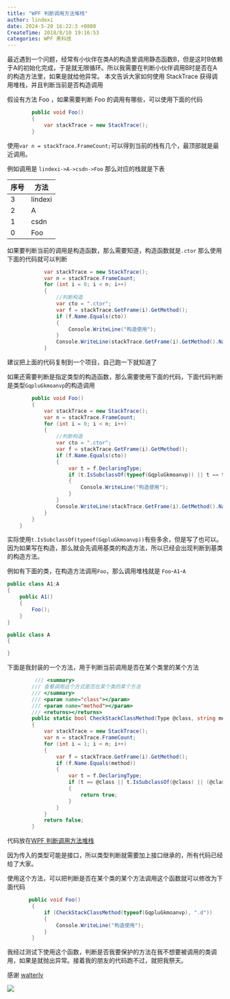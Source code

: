 ```yaml
---
title: "WPF 判断调用方法堆栈"
author: lindexi
date: 2024-5-20 16:22:3 +0800
CreateTime: 2018/8/10 19:16:53
categories: WPF 黑科技
---
```


最近遇到一个问题，经常有小伙伴在类A的构造里调用静态函数B，但是这时B依赖于A的初始化完成，于是就无限循环。所以我需要在判断小伙伴调用B时是否在A的构造方法里，如果是就给他异常。
本文告诉大家如何使用 StackTrace 获得调用堆栈，并且判断当前是否构造调用

<!--more-->


<!-- CreateTime:2018/8/10 19:16:53 -->


<!-- 标签：wpf,黑科技 -->

假设有方法 Foo ，如果需要判断 Foo 的调用有哪些，可以使用下面的代码

```csharp
        public void Foo()
        {
            var stackTrace = new StackTrace();
        }
```

使用`var n = stackTrace.FrameCount;`可以得到当前的栈有几个，最顶部就是最近调用。

例如调用是 `lindexi->A->csdn->Foo` 那么对应的栈就是下表

|序号|方法|
|--|--|
|3|lindexi|
|2|A|
|1|csdn|
|0|Foo|

如果要判断当前的调用是构造函数，那么需要知道，构造函数就是`.ctor` 那么使用下面的代码就可以判断

```csharp
            var stackTrace = new StackTrace();
            var n = stackTrace.FrameCount;
            for (int i = 0; i < n; i++)
            {
                //判断构造
                var cto = ".ctor";
                var f = stackTrace.GetFrame(i).GetMethod();
                if (f.Name.Equals(cto))
                {
                    Console.WriteLine("构造使用");
                }
                Console.WriteLine(stackTrace.GetFrame(i).GetMethod().Name);
            }

```

建议把上面的代码复制到一个项目，自己跑一下就知道了

如果还需要判断是指定类型的构造函数，那么需要使用下面的代码，下面代码判断是类型`GqpluGkmoanvp`的构造调用

```csharp
        public void Foo()
        {
            var stackTrace = new StackTrace();
            var n = stackTrace.FrameCount;
            for (int i = 0; i < n; i++)
            {
                //判断构造
                var cto = ".ctor";
                var f = stackTrace.GetFrame(i).GetMethod();
                if (f.Name.Equals(cto))
                {
                    var t = f.DeclaringType;
                    if (t.IsSubclassOf(typeof(GqpluGkmoanvp)) || t == typeof(GqpluGkmoanvp))
                    {
                        Console.WriteLine("构造使用");
                    }
                }
                Console.WriteLine(stackTrace.GetFrame(i).GetMethod().Name);
            }
        }
    }
```

实际使用`t.IsSubclassOf(typeof(GqpluGkmoanvp))`有些多余，但是写了也可以。因为如果写在构造，那么就会先调用基类的构造方法，所以已经会出现判断到基类的构造方法。

例如有下面的类，在构造方法调用`Foo`，那么调用堆栈就是 `Foo`-`A1`-`A`

```csharp
public class A1:A
{
    public A1()
    {
        Foo();
    }
}

public class A
{

}
```

下面是我封装的一个方法，用于判断当前调用是否在某个类里的某个方法

```csharp
         /// <summary>
        /// 查看调用这个方式是否在某个类的某个方法
        /// </summary>
        /// <param name="class"></param>
        /// <param name="method"></param>
        /// <returns></returns>
        public static bool CheckStackClassMethod(Type @class, string method)
        {
            var stackTrace = new StackTrace();
            var n = stackTrace.FrameCount;
            for (int i = 1; i < n; i++)
            {
                var f = stackTrace.GetFrame(i).GetMethod();
                if (f.Name.Equals(method))
                {
                    var t = f.DeclaringType;
                    if (t == @class || t.IsSubclassOf(@class) || (@class.IsInterface && @class.IsAssignableFrom(t)))
                    {
                        return true;
                    }
                }
            }
            return false;
        }
```

代码放在[WPF 判断调用方法堆栈](https://gitee.com/lindexi/codes/qigv3dt12js9ywoakpbu631 )

<script src='https://gitee.com/lindexi/codes/qigv3dt12js9ywoakpbu631/widget_preview?title=CheckStackClassMethod'></script>

因为传入的类型可能是接口，所以类型判断就需要加上接口继承的，所有代码已经给了大家。

使用这个方法，可以把判断是否在某个类的某个方法调用这个函数就可以修改为下面代码

```csharp
       public void Foo()
        {
            if (CheckStackClassMethod(typeof(GqpluGkmoanvp), ".d"))
            {
                Console.WriteLine("构造使用");
            }
        }
```

我经过测试下使用这个函数，判断是否我要保护的方法在我不想要被调用的类调用，如果是就抛出异常。接着我的朋友的代码跑不过，就把我祭天。

感谢 [walterlv](https://walterlv.oschina.io/ )

![](http://image.acmx.xyz/34fdad35-5dfe-a75b-2b4b-8c5e313038e2%2F2017101220537.jpg)

